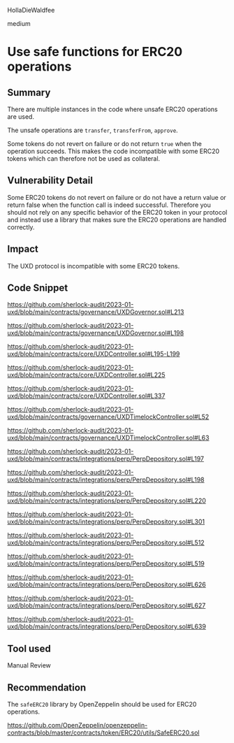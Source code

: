 HollaDieWaldfee

medium

# Use safe functions for ERC20 operations

## Summary
There are multiple instances in the code where unsafe ERC20 operations are used.

The unsafe operations are `transfer`, `transferFrom`, `approve`.

Some tokens do not revert on failure or do not return `true` when the operation succeeds.
This makes the code incompatible with some ERC20 tokens which can therefore not be used as collateral.

## Vulnerability Detail
Some ERC20 tokens do not revert on failure or do not have a return value or return false when the function call is indeed successful.
Therefore you should not rely on any specific behavior of the ERC20 token in your protocol and instead use a library that makes sure the ERC20 operations are handled correctly.

## Impact
The UXD protocol is incompatible with some ERC20 tokens.

## Code Snippet
https://github.com/sherlock-audit/2023-01-uxd/blob/main/contracts/governance/UXDGovernor.sol#L213

https://github.com/sherlock-audit/2023-01-uxd/blob/main/contracts/governance/UXDGovernor.sol#L198

https://github.com/sherlock-audit/2023-01-uxd/blob/main/contracts/core/UXDController.sol#L195-L199

https://github.com/sherlock-audit/2023-01-uxd/blob/main/contracts/core/UXDController.sol#L225

https://github.com/sherlock-audit/2023-01-uxd/blob/main/contracts/core/UXDController.sol#L337

https://github.com/sherlock-audit/2023-01-uxd/blob/main/contracts/governance/UXDTimelockController.sol#L52

https://github.com/sherlock-audit/2023-01-uxd/blob/main/contracts/governance/UXDTimelockController.sol#L63

https://github.com/sherlock-audit/2023-01-uxd/blob/main/contracts/integrations/perp/PerpDepository.sol#L197

https://github.com/sherlock-audit/2023-01-uxd/blob/main/contracts/integrations/perp/PerpDepository.sol#L198

https://github.com/sherlock-audit/2023-01-uxd/blob/main/contracts/integrations/perp/PerpDepository.sol#L220

https://github.com/sherlock-audit/2023-01-uxd/blob/main/contracts/integrations/perp/PerpDepository.sol#L301

https://github.com/sherlock-audit/2023-01-uxd/blob/main/contracts/integrations/perp/PerpDepository.sol#L512

https://github.com/sherlock-audit/2023-01-uxd/blob/main/contracts/integrations/perp/PerpDepository.sol#L519

https://github.com/sherlock-audit/2023-01-uxd/blob/main/contracts/integrations/perp/PerpDepository.sol#L626

https://github.com/sherlock-audit/2023-01-uxd/blob/main/contracts/integrations/perp/PerpDepository.sol#L627

https://github.com/sherlock-audit/2023-01-uxd/blob/main/contracts/integrations/perp/PerpDepository.sol#L639

## Tool used
Manual Review

## Recommendation
The `safeERC20` library by OpenZeppelin should be used for ERC20 operations.

https://github.com/OpenZeppelin/openzeppelin-contracts/blob/master/contracts/token/ERC20/utils/SafeERC20.sol
